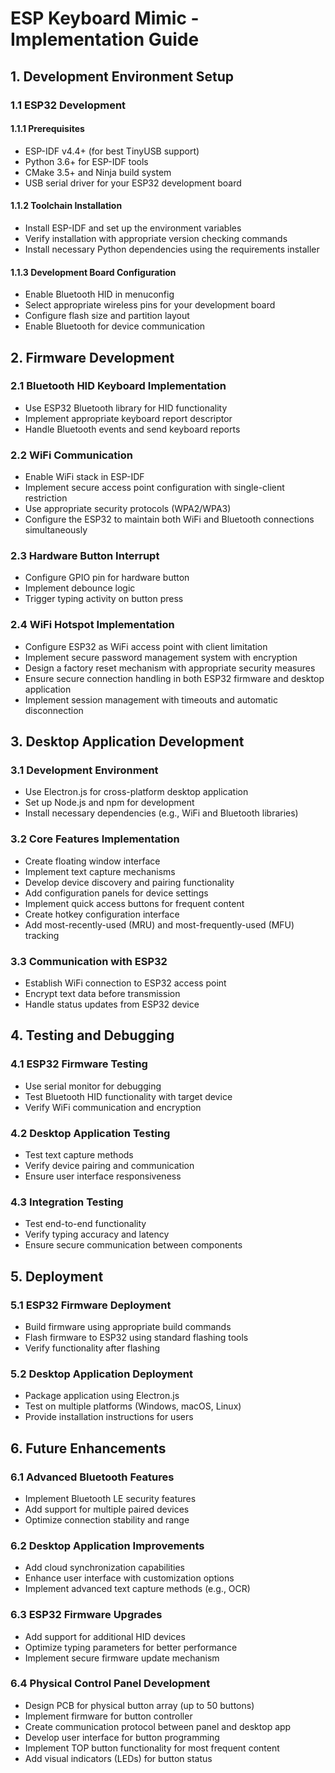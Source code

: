 # ESP Keyboard Mimic - Implementation Guide

## 1. Development Environment Setup

### 1.1 ESP32 Development

#### 1.1.1 Prerequisites
- ESP-IDF v4.4+ (for best TinyUSB support)
- Python 3.6+ for ESP-IDF tools
- CMake 3.5+ and Ninja build system
- USB serial driver for your ESP32 development board

#### 1.1.2 Toolchain Installation
- Install ESP-IDF and set up the environment variables
- Verify installation with appropriate version checking commands
- Install necessary Python dependencies using the requirements installer

#### 1.1.3 Development Board Configuration
- Enable Bluetooth HID in menuconfig
- Select appropriate wireless pins for your development board
- Configure flash size and partition layout
- Enable Bluetooth for device communication

## 2. Firmware Development

### 2.1 Bluetooth HID Keyboard Implementation
- Use ESP32 Bluetooth library for HID functionality
- Implement appropriate keyboard report descriptor
- Handle Bluetooth events and send keyboard reports

### 2.2 WiFi Communication
- Enable WiFi stack in ESP-IDF
- Implement secure access point configuration with single-client restriction
- Use appropriate security protocols (WPA2/WPA3)
- Configure the ESP32 to maintain both WiFi and Bluetooth connections simultaneously

### 2.3 Hardware Button Interrupt
- Configure GPIO pin for hardware button
- Implement debounce logic
- Trigger typing activity on button press

### 2.4 WiFi Hotspot Implementation
- Configure ESP32 as WiFi access point with client limitation
- Implement secure password management system with encryption
- Design a factory reset mechanism with appropriate security measures
- Ensure secure connection handling in both ESP32 firmware and desktop application
- Implement session management with timeouts and automatic disconnection

## 3. Desktop Application Development

### 3.1 Development Environment
- Use Electron.js for cross-platform desktop application
- Set up Node.js and npm for development
- Install necessary dependencies (e.g., WiFi and Bluetooth libraries)

### 3.2 Core Features Implementation
- Create floating window interface
- Implement text capture mechanisms
- Develop device discovery and pairing functionality
- Add configuration panels for device settings
- Implement quick access buttons for frequent content
- Create hotkey configuration interface
- Add most-recently-used (MRU) and most-frequently-used (MFU) tracking

### 3.3 Communication with ESP32
- Establish WiFi connection to ESP32 access point
- Encrypt text data before transmission
- Handle status updates from ESP32 device

## 4. Testing and Debugging

### 4.1 ESP32 Firmware Testing
- Use serial monitor for debugging
- Test Bluetooth HID functionality with target device
- Verify WiFi communication and encryption

### 4.2 Desktop Application Testing
- Test text capture methods
- Verify device pairing and communication
- Ensure user interface responsiveness

### 4.3 Integration Testing
- Test end-to-end functionality
- Verify typing accuracy and latency
- Ensure secure communication between components

## 5. Deployment

### 5.1 ESP32 Firmware Deployment
- Build firmware using appropriate build commands
- Flash firmware to ESP32 using standard flashing tools
- Verify functionality after flashing

### 5.2 Desktop Application Deployment
- Package application using Electron.js
- Test on multiple platforms (Windows, macOS, Linux)
- Provide installation instructions for users

## 6. Future Enhancements

### 6.1 Advanced Bluetooth Features
- Implement Bluetooth LE security features
- Add support for multiple paired devices
- Optimize connection stability and range

### 6.2 Desktop Application Improvements
- Add cloud synchronization capabilities
- Enhance user interface with customization options
- Implement advanced text capture methods (e.g., OCR)

### 6.3 ESP32 Firmware Upgrades
- Add support for additional HID devices
- Optimize typing parameters for better performance
- Implement secure firmware update mechanism

### 6.4 Physical Control Panel Development
- Design PCB for physical button array (up to 50 buttons)
- Implement firmware for button controller
- Create communication protocol between panel and desktop app
- Develop user interface for button programming
- Implement TOP button functionality for most frequent content
- Add visual indicators (LEDs) for button status
